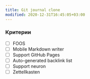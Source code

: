 ```yaml
---
title: Git journal clone
modified: 2020-12-31T16:45:05+03:00
---
```


### Критерии
* [ ] FOOS
* [ ] Mobile Markdown writer
* [ ] Support GitHub Pages
* [ ] Auto-generated backlink list
* [ ] Support neuron
* [ ] Zettellkasten
